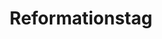 ---
title: Reformationstag
filter:
    kind: holiday
dates:
    start: 2023-10-31
    end: 2023-10-31
_build:
  render: false # no permalink/single-page, we WANT THIS
  list: true # but render on the list pages
---